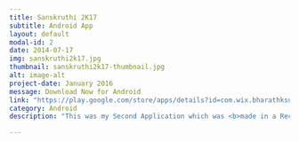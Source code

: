 ```yaml
---
title: Sanskruthi 2K17
subtitle: Android App
layout: default
modal-id: 2
date: 2014-07-17
img: sanskruthi2k17.jpg
thumbnail: sanskruthi2k17-thumbnail.jpg
alt: image-alt
project-date: January 2016
message: Download Now for Android
link: "https://play.google.com/store/apps/details?id=com.wix.bharathksunilk.sanskruthi2k17"
category: Android
description: "This was my Second Application which was <b>made in a Record 7 days</b>. It is an Events App made for My College. Dr. Ambedkar Institute of Technology celebrates its annual inter college techno-cultural fest \"SANSKRUTHI\" which showcases some of the most talented young minds of the college portraying professionalism through a plethora of cultural events. The events also lays a platform for healthy competitions between different colleges and brings together the glory of oneness. <br /><b>FEATURES</b><br /><b>• Trending:</b> Get the insights of what is happening at Dr. Ait. <br /><b>•	Event Registration:</b> Register for any event you like on the app, just a clicks away. <br /><b>•	Entry Ticket:</b> Show your Registration on the app and get access to the fest <br /><b>• Simple UI:</b> The UI/UX Is Designed for every device with superb animation, just to show you a glimpse of what lies ahead. <br /><b>• Event Updates:</b> We will notify you with all the events that's happening around."

---
```


